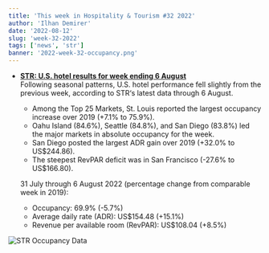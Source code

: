 ```yaml
---
title: 'This week in Hospitality & Tourism #32 2022'
author: 'Ilhan Demirer'
date: '2022-08-12'
slug: 'week-32-2022'
tags: ['news', 'str']
banner: '2022-week-32-occupancy.png'
---
```


- **[STR: U.S. hotel results for week ending 6 August](https://str.com/press-release/str-us-hotel-results-week-ending-6-august)**  
  Following seasonal patterns, U.S. hotel performance fell slightly from the previous week, according to STR‘s latest data through 6 August.

  - Among the Top 25 Markets, St. Louis reported the largest occupancy increase over 2019 (+7.1% to 75.9%).
  - Oahu Island (84.6%), Seattle (84.8%), and San Diego (83.8%) led the major markets in absolute occupancy for the week.
  - San Diego posted the largest ADR gain over 2019 (+32.0% to US$244.86).
  - The steepest RevPAR deficit was in San Francisco (-27.6% to US$166.80).

  31 July through 6 August 2022 (percentage change from comparable week in 2019):

  - Occupancy: 69.9% (-5.7%)
  - Average daily rate (ADR): US$154.48 (+15.1%)
  - Revenue per available room (RevPAR): US$108.04 (+8.5%)

![STR Occupancy Data](/images/blogimages/2022-week-32-occupancy.png)
